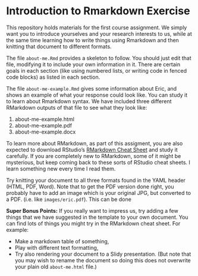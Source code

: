Introduction to Rmarkdown Exercise
================

This repository holds materials for the first course assignment. We
simply want you to introduce yourselves and your research interests to
us, while at the same time learning how to write things using Rmarkdown
and then knitting that document to different formats.

The file `about-me.Rmd` provides a skeleton to follow. You should just
edit that file, modifying it to include your own information in it.
There are certain goals in each section (like using numbered lists, or
writing code in fenced code blocks) as listed in each section.

The file `about-me-example.Rmd` gives some information about Eric, and
shows an example of what your response could look like. You can study it
to learn about Rmarkdown syntax. We have included three different
RMarkdown outputs of that file to see what they look like:

1.  about-me-example.html
2.  about-me-example.pdf
3.  about-me-example.docx

To learn more about RMarkdown, as part of this assigment, you are also
expected to download RStudio’s [RMarkdown Cheat
Sheet](https://github.com/rstudio/cheatsheets/raw/master/rmarkdown-2.0.pdf)
and study it carefully. If you are completely new to RMarkdown, some of
it might be mysterious, but keep coming back to these sorts of RStudio
cheat sheets. I learn something new every time I read them.

Try knitting your document to all three formats found in the YAML header
(HTML, PDF, Word). Note that to get the PDF version done right, you
probably have to add an image which is your original JPG, but converted
to a PDF. (i.e. like `images/eric.pdf`). This can be done

**Super Bonus Points:** If you really want to impress us, try adding a
few things that we have suggested in the template to your own document.
You can find lots of things you might try in the RMarkdown cheat sheet.
For example:

  - Make a markdown table of something,
  - Play with different text formatting,
  - Try also rendering your document to a Slidy presentation. (But note
    that you may wish to rename the document so doing this does not
    overwrite your plain old `about-me.html` file.)
